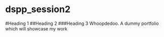 # dspp_session2
#Heading 1
##Heading 2
###Heading 3
Whoopdedoo.
A dummy portfolio which will showcase my work

